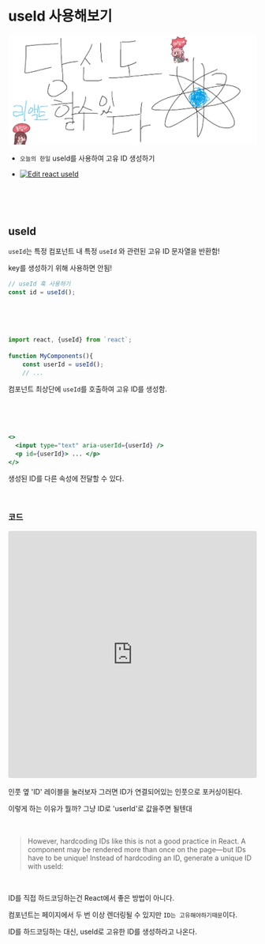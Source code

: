 # useId 사용해보기

![Alt text](../images/canIReactBG/%EB%8B%B9%EC%8B%A0%EB%8F%84%ED%95%A0%EC%88%98%EC%9E%88%EB%8B%A4%EB%A6%AC%EC%95%A1%ED%8A%B8.png)

- `오늘의 한일` useId를 사용하여 고유 ID 생성하기
- [![Edit react useId](https://codesandbox.io/static/img/play-codesandbox.svg)](https://codesandbox.io/s/react-useid-t4vwn6?autoresize=1&fontsize=14&hidenavigation=1&module=%2Fsrc%2FApp.js&theme=dark)

  <br/>
  <br/>
  <br/>

## useId

`useId`는 특정 컴포넌트 내 특정 `useId` 와 관련된 고유 ID 문자열을 반환함!

key를 생성하기 위해 사용하면 안됨!

```jsx
// useId 훅 사용하기
const id = useId();
```

<br/>
<br/>
<br/>

```jsx
import react, {useId} from `react`;

function MyComponents(){
    const userId = useId();
    // ...
```

컴포넌트 최상단에 `useId`를 호출하여 고유 ID를 생성함.

<br/>
<br/>
<br/>

```jsx
<>
  <input type="text" aria-userId={userId} />
  <p id={userId}> ... </p>
</>
```

생성된 ID를 다른 속성에 전달할 수 있다.
<br/>
<br/>
<br/>

### 코드

<iframe src="https://codesandbox.io/embed/react-useid-t4vwn6?fontsize=14&hidenavigation=1&theme=dark"
     style="width:100%; height:500px; border:0; border-radius: 4px; overflow:hidden;"
     title="react useId"
     allow="accelerometer; ambient-light-sensor; camera; encrypted-media; geolocation; gyroscope; hid; microphone; midi; payment; usb; vr; xr-spatial-tracking"
     sandbox="allow-forms allow-modals allow-popups allow-presentation allow-same-origin allow-scripts"
   ></iframe>

인풋 옆 'ID' 레이블을 눌러보자 그러면 ID가 연결되어있는 인풋으로 포커싱이된다.

이렇게 하는 이유가 뭘까? 그냥 ID로 'userId'로 값을주면 될텐대
<br/>
<br/>
<br/>

<blockquote>
However, hardcoding IDs like this is not a good practice in React. A component may be rendered more than once on the page—but IDs have to be unique! Instead of hardcoding an ID, generate a unique ID with useId:
</blockquote>
<br/>

ID를 직접 하드코딩하는건 React에서 좋은 방법이 아니다.

컴포넌트는 페이지에서 두 번 이상 렌더링될 수 있지만 `ID는 고유해야하기때문`이다.

ID를 하드코딩하는 대신, useId로 고유한 ID를 생성하라고 나온다.

